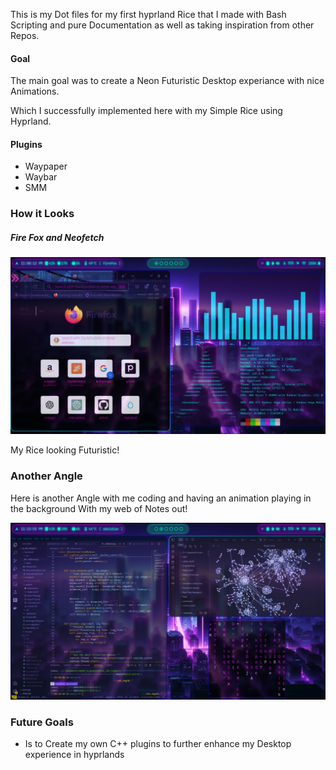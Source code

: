 This is my Dot files for my first hyprland Rice that I made with  Bash Scripting and  pure Documentation as well as taking inspiration from other Repos. 

#### Goal

The main goal was to create a Neon Futuristic Desktop experiance with nice Animations. 

Which I successfully implemented here with my Simple Rice using Hyprland. 

#### Plugins

- Waypaper
- Waybar
- SMM



### How it Looks 

##### Fire Fox and Neofetch 

![screenshot](screenshots/screenshot26.png)


My Rice looking Futuristic! 

### Another Angle 

Here is another Angle with me coding and having an animation playing in the background With my web of Notes out!

![screenshot](screenshots/screenshot27.png)

### Future Goals

- Is to Create my own C++ plugins to further enhance my Desktop experience in hyprlands
